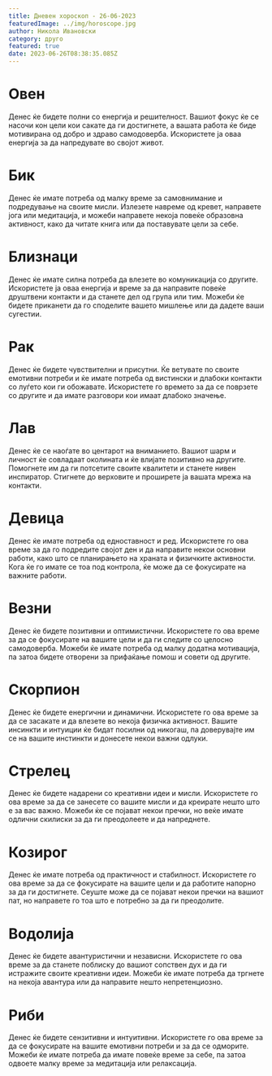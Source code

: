 ```yaml
---
title: Дневен хороскоп - 26-06-2023
featuredImage: ../img/horoscope.jpg
author: Никола Ивановски
category: друго
featured: true
date: 2023-06-26T08:38:35.085Z
---
```

# Овен

Денес ќе бидете полни со енергија и решителност. Вашиот фокус ќе се насочи кон цели кои сакате да ги достигнете, а вашата работа ќе биде мотивирана од добро и здраво самодоверба. Искористете ја оваа енергија за да напредувате во својот живот.

# Бик

Денес ќе имате потреба од малку време за самовнимание и подредување на своите мисли. Излезете навреме од кревет, направете јога или медитација, и можеби направете некоја повеќе образовна активност, како да читате книга или да поставувате цели за себе.

# Близнаци

Денес ќе имате силна потреба да влезете во комуникација со другите. Искористете ја оваа енергија и време за да направите повеќе друштвени контакти и да станете дел од група или тим. Можеби ќе бидете приканети да го споделите вашето мишлење или да дадете ваши сугестии.

# Рак

Денес ќе бидете чувствителни и присутни. Ќе ветувате по своите емотивни потреби и ќе имате потреба од вистински и длабоки контакти со луѓето кои ги обожавате. Искористете го времето за да се поврзете со другите и да имате разговори кои имаат длабоко значење.

# Лав

Денес ќе се наоѓате во центарот на вниманието. Вашиот шарм и личност ќе совладаат околината и ќе влијате позитивно на другите. Помогнете им да ги потсетите своите квалитети и станете нивен инспиратор. Стигнете до верховите и проширете ја вашата мрежа на контакти.

# Девица

Денес ќе имате потреба од едноставност и ред. Искористете го ова време за да го подредите својот ден и да направите некои основни работи, како што се планирањето на храната и физичките активности. Кога ќе го имате се тоа под контрола, ќе може да се фокусирате на важните работи.

# Везни

Денес ќе бидете позитивни и оптимистични. Искористете го ова време за да се фокусирате на вашите цели и да ги следите со целосно самодоверба. Можеби ќе имате потреба од малку додатна мотивација, па затоа бидете отворени за прифаќање помош и совети од другите.

# Скорпион

Денес ќе бидете енергични и динамични. Искористете го ова време за да се засакате и да влезете во некоја физичка активност. Вашите инсинкти и интуиции ќе бидат посилни од никогаш, па доверувајте им се на вашите инстинкти и донесете некои важни одлуки.

# Стрелец

Денес ќе бидете надарени со креативни идеи и мисли. Искористете го ова време за да се занесете со вашите мисли и да креирате нешто што е за вас важно. Можеби ќе се појават некои пречки, но веќе имате одлични скилиски за да ги преодолеете и да напреднете.

# Козирог

Денес ќе имате потреба од практичност и стабилност. Искористете го ова време за да се фокусирате на вашите цели и да работите напорно за да ги достигнете. Сеуште може да се појават некои пречки на вашиот пат, но направете го тоа што е потребно за да ги преодолите.

# Водолија

Денес ќе бидете авантуристични и независни. Искористете го ова време за да станете поблиску до вашиот сопствен дух и да ги истражите своите креативни идеи. Можеби ќе имате потреба да тргнете на некоја авантура или да направите нешто непретенциозно.

# Риби

Денес ќе бидете сензитивни и интуитивни. Искористете го ова време за да се фокусирате на вашите емотивни потреби и за да се одморите. Можеби ќе имате потреба да имате повеќе време за себе, па затоа одвоете малку време за медитација или релаксација.